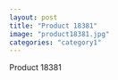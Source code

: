 ```yaml
---
layout: post
title: "Product 18381"
image: "product18381.jpg"
categories: "category1"
---
```

Product 18381
